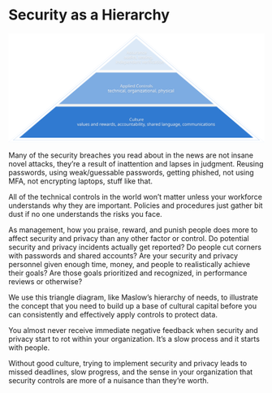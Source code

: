 # Security as a Hierarchy

![](../images/culture-and-security/articles/security-hierarchy.svg)

Many of the security breaches you read about in the news are not insane novel attacks, they’re a result of inattention and lapses in judgment. Reusing passwords, using weak/guessable passwords, getting phished, not using MFA, not encrypting laptops, stuff like that.

All of the technical controls in the world won’t matter unless your workforce understands why they are important. Policies and procedures just gather bit dust if no one understands the risks you face.

As management, how you praise, reward, and punish people does more to affect security and privacy than any other factor or control. Do potential security and privacy incidents actually get reported? Do people cut corners with passwords and shared accounts? Are your security and privacy personnel given enough time, money, and people to realistically achieve their goals? Are those goals prioritized and recognized, in performance reviews or otherwise?

We use this triangle diagram, like Maslow’s hierarchy of needs, to illustrate the concept that you need to build up a base of cultural capital before you can consistently and effectively apply controls to protect data.

You almost never receive immediate negative feedback when security and privacy start to rot within your organization. It’s a slow process and it starts with people.

Without good culture, trying to implement security and privacy leads to missed deadlines, slow progress, and the sense in your organization that security controls are more of a nuisance than they’re worth.
